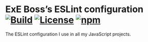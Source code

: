 ExE Boss’s ESLint configuration<br/>
[![Build](https://img.shields.io/travis/com/ExE-Boss/shared-config/master)](https://travis-ci.com/ExE-Boss/shared-config)
[![License](https://img.shields.io/github/license/ExE-Boss/shared-config.svg)](https://github.com/ExE-Boss/shared-config/blob/master/LICENSE)
[![npm](https://img.shields.io/npm/v/@exe-boss/eslint-config.svg)](https://www.npmjs.com/package/@exe-boss/eslint-config)
===============================

The ESLint configuration I use in all my JavaScript projects.
